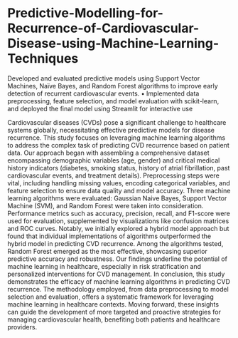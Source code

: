 # Predictive-Modelling-for-Recurrence-of-Cardiovascular-Disease-using-Machine-Learning-Techniques
Developed and evaluated predictive models using Support Vector Machines, Naïve Bayes, and Random Forest algorithms to improve early detection of recurrent cardiovascular events. • Implemented data preprocessing, feature selection, and model evaluation with scikit-learn, and deployed the final model using Streamlit for interactive use


Cardiovascular diseases (CVDs) pose a significant challenge to healthcare systems 
globally, necessitating effective predictive models for disease recurrence. This study 
focuses on leveraging machine learning algorithms to address the complex task of 
predicting CVD recurrence based on patient data. 
Our approach began with assembling a comprehensive dataset encompassing 
demographic variables (age, gender) and critical medical history indicators (diabetes, 
smoking status, history of atrial fibrillation, past cardiovascular events, and treatment 
details). Preprocessing steps were vital, including handling missing values, encoding 
categorical variables, and feature selection to ensure data quality and model accuracy. 
Three machine learning algorithms were evaluated: Gaussian Naive Bayes, Support 
Vector Machine (SVM), and Random Forest were taken into consideration. 
Performance metrics such as accuracy, precision, recall, and F1-score were used for 
evaluation, supplemented by visualizations like confusion matrices and ROC curves. 
Notably, we initially explored a hybrid model approach but found that individual 
implementations of algorithms outperformed the hybrid model in predicting CVD 
recurrence. 
Among the algorithms tested, Random Forest emerged as the most effective, 
showcasing superior predictive accuracy and robustness. Our findings underline the 
potential of machine learning in healthcare, especially in risk stratification and 
personalized interventions for CVD management. 
In conclusion, this study demonstrates the efficacy of machine learning algorithms in 
predicting CVD recurrence. The methodology employed, from data preprocessing to 
model selection and evaluation, offers a systematic framework for leveraging machine 
learning in healthcare contexts. Moving forward, these insights can guide the 
development of more targeted and proactive strategies for managing cardiovascular 
health, benefiting both patients and healthcare providers.
